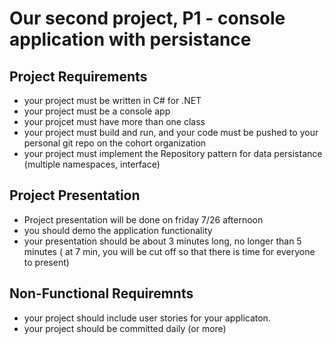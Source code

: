 # Our second project, P1 - console application with persistance

## Project Requirements
- your project must be written in C# for .NET
- your project must be a console app
- your projcet must have more than one class
- your project must build and run, and your code must be pushed to your personal git repo on the cohort organization
- your project must implement the Repository pattern for data persistance (multiple namespaces, interface)

## Project Presentation
- Project presentation will be done on friday 7/26 afternoon
- you should demo the application functionality
- your presentation should be about 3 minutes long, no longer than 5 minutes ( at 7 min, you will be cut off so that there is time for everyone to present)

## Non-Functional Requiremnts
- your project should include user stories for your applicaton.
- your project should be committed daily (or more)